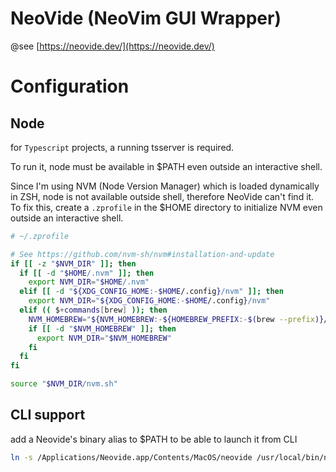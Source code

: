 # NeoVide (NeoVim GUI Wrapper)

@see [https://neovide.dev/](https://neovide.dev/)

# Configuration

## Node

for `Typescript` projects, a running tsserver is required.

To run it, node must be available in $PATH even outside an interactive shell.

Since I'm using NVM (Node Version Manager) which is loaded dynamically in ZSH,
node is not available outside shell, therefore NeoVide can't find it.
To fix this, create a `.zprofile` in the $HOME directory to initialize NVM even
outside an interactive shell.

```bash
# ~/.zprofile

# See https://github.com/nvm-sh/nvm#installation-and-update
if [[ -z "$NVM_DIR" ]]; then
  if [[ -d "$HOME/.nvm" ]]; then
    export NVM_DIR="$HOME/.nvm"
  elif [[ -d "${XDG_CONFIG_HOME:-$HOME/.config}/nvm" ]]; then
    export NVM_DIR="${XDG_CONFIG_HOME:-$HOME/.config}/nvm"
  elif (( $+commands[brew] )); then
    NVM_HOMEBREW="${NVM_HOMEBREW:-${HOMEBREW_PREFIX:-$(brew --prefix)}/opt/nvm}"
    if [[ -d "$NVM_HOMEBREW" ]]; then
      export NVM_DIR="$NVM_HOMEBREW"
    fi
  fi
fi

source "$NVM_DIR/nvm.sh"

```

## CLI support

add a Neovide's binary alias to $PATH to be able to launch it from CLI

```bash
ln -s /Applications/Neovide.app/Contents/MacOS/neovide /usr/local/bin/neovide

```
